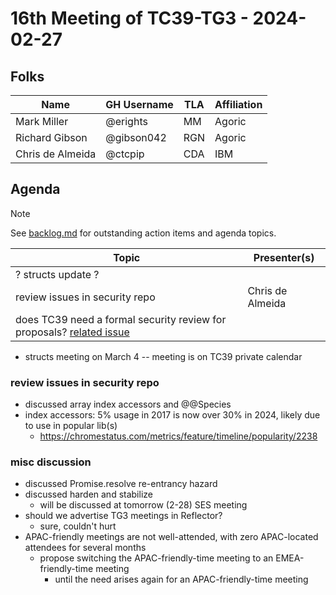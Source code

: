 # 16th Meeting of TC39-TG3 - 2024-02-27

## Folks

| Name             | GH Username | TLA | Affiliation |
| ---------------- | ----------- | --- | ----------- |
| Mark Miller      | @erights    | MM  | Agoric      |
| Richard Gibson   | @gibson042  | RGN | Agoric      |
| Chris de Almeida | @ctcpip     | CDA | IBM         |

## Agenda

> [!NOTE]
> See [backlog.md](../backlog.md) for outstanding action items and agenda topics.

| Topic                                                                           | Presenter(s)     |
| ------------------------------------------------------------------------------- | ---------------- |
| ? structs update ?                                                              |                  |
| review issues in security repo                                                  | Chris de Almeida |
| does TC39 need a formal security review for proposals? [related issue][related] |                  |

- structs meeting on March 4 -- meeting is on TC39 private calendar

### review issues in security repo

- discussed array index accessors and @@Species
- index accessors: 5% usage in 2017 is now over 30% in 2024, likely due to use in popular lib(s)
  - <https://chromestatus.com/metrics/feature/timeline/popularity/2238>

### misc discussion

- discussed Promise.resolve re-entrancy hazard
- discussed harden and stabilize
  - will be discussed at tomorrow (2-28) SES meeting
- should we advertise TG3 meetings in Reflector?
  - sure, couldn't hurt
- APAC-friendly meetings are not well-attended, with zero APAC-located attendees for several months
  - propose switching the APAC-friendly-time meeting to an EMEA-friendly-time meeting
    - until the need arises again for an APAC-friendly-time meeting

[related]: https://github.com/tc39/security/issues/4
